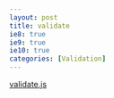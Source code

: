 ```yaml
---
layout: post
title: validate
ie8: true
ie9: true
ie10: true
categories: [Validation]
---
```

[validate.js](https://github.com/rickharrison/validate.js/)
